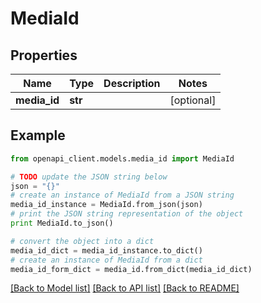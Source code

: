 # MediaId


## Properties
Name | Type | Description | Notes
------------ | ------------- | ------------- | -------------
**media_id** | **str** |  | [optional] 

## Example

```python
from openapi_client.models.media_id import MediaId

# TODO update the JSON string below
json = "{}"
# create an instance of MediaId from a JSON string
media_id_instance = MediaId.from_json(json)
# print the JSON string representation of the object
print MediaId.to_json()

# convert the object into a dict
media_id_dict = media_id_instance.to_dict()
# create an instance of MediaId from a dict
media_id_form_dict = media_id.from_dict(media_id_dict)
```
[[Back to Model list]](../README.md#documentation-for-models) [[Back to API list]](../README.md#documentation-for-api-endpoints) [[Back to README]](../README.md)


